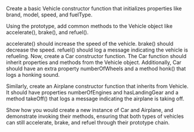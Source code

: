 Create a basic Vehicle constructor function that initializes properties like brand, model, speed, and fuelType.

Using the prototype, add common methods to the Vehicle object like accelerate(), brake(), and refuel().

accelerate() should increase the speed of the vehicle.
brake() should decrease the speed.
refuel() should log a message indicating the vehicle is refueling.
Now, create a Car constructor function. The Car function should inherit properties and methods from the Vehicle object. Additionally, Car should have an extra property numberOfWheels and a method honk() that logs a honking sound.

Similarly, create an Airplane constructor function that inherits from Vehicle. It should have properties numberOfEngines and hasLandingGear and a method takeOff() that logs a message indicating the airplane is taking off.

Show how you would create a new instance of Car and Airplane, and demonstrate invoking their methods, ensuring that both types of vehicles can still accelerate, brake, and refuel through their prototype chain.